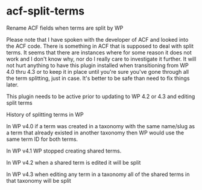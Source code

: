 # acf-split-terms

Rename ACF fields when terms are split by WP

Please note that I have spoken with the developer of ACF and looked into the ACF code. There is something in 
ACF that is supposed to deal with split terms. It seems that there are instances where for some reason it does 
not work and I don't know why, nor do I really care to investigate it further. It will not hurt anything to have 
this plugin installed when transitioning from WP 4.0 thru 4.3 or to keep it in place until you're sure you've gone
through all the term splitting, just in case. It's better to be safe than need to fix things later.

This plugin needs to be active prior to updating to WP 4.2 or 4.3 and editing split terms

History of splitting terms in WP

In WP v4.0 if a term was created in a taxonomy with the same name/slug as a term that already existed in another taxonomy then WP would use the same term ID for both terms.

In WP v4.1 WP stopped creating shared terms.

In WP v4.2 when a shared term is edited it will be split

In WP v4.3 when editing any term in a taxonomy all of the shared terms in that taxonomy will be split
